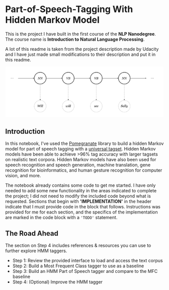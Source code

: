 # Part-of-Speech-Tagging With Hidden Markov Model

This is the project I have built in the first course of the **NLP Nanodegree**. The course name is **Introduction to Natural Language Processing**.

A lot of this readme is taken from the project description made by Udacity and I have just made small modifications to their description and put it in this readme.

![](_post-hmm.png)

## Introduction

In this notebook, I've used the [Pomegranate](https://github.com/jmschrei/pomegranate) library to build a hidden Markov model for part of speech tagging with a [universal tagset](http://www.petrovi.de/data/universal.pdf). Hidden Markov models have been able to achieve >96% tag accuracy with larger tagsets on realistic text corpora. Hidden Markov models have also been used for speech recognition and speech generation, machine translation, gene recognition for bioinformatics, and human gesture recognition for computer vision, and more.

The notebook already contains some code to get me started. I have only needed to add some new functionality in the areas indicated to complete the project; I did not need to modify the included code beyond what is requested. Sections that begin with **'IMPLEMENTATION'** in the header indicate that I must provide code in the block that follows. Instructions was provided for me for each section, and the specifics of the implementation are marked in the code block with a `'TODO'` statement. 

## The Road Ahead

The section on Step 4 includes references & resources you can use to further explore HMM taggers.

* Step 1: Review the provided interface to load and access the text corpus
* Step 2: Build a Most Frequent Class tagger to use as a baseline
* Step 3: Build an HMM Part of Speech tagger and compare to the MFC baseline
* Step 4: (Optional) Improve the HMM tagger
